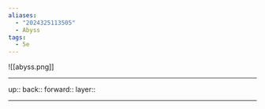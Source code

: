```yaml
---
aliases:
  - "2024325113505"
  - Abyss
tags:
  - 5e
---
```


![[abyss.png]]

***

up:: 
back:: 
forward:: 
layer:: 

***
